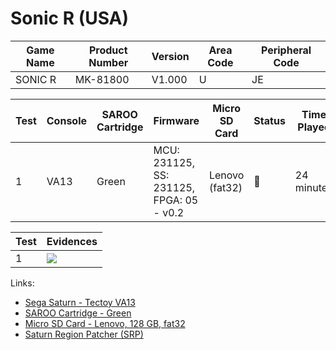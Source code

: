 # Sonic R (USA)

| Game Name | Product Number | Version | Area Code | Peripheral Code |
| --------- | -------------- | ------- | --------- | --------------- |
| SONIC R   | MK-81800       | V1.000  | U         | JE              |

| Test | Console | SAROO Cartridge | Firmware                                 | Micro SD Card  | Status | Time Played |
| ---- | ------- | --------------- | ---------------------------------------- | -------------- | ------ | ----------- |
| 1    | VA13    | Green           | MCU: 231125, SS: 231125, FPGA: 05 - v0.2 | Lenovo (fat32) | :100:  | 24 minutes  |

| Test | Evidences                                                                                        |
| ---- | ------------------------------------------------------------------------------------------------ |
| 1    | [![](https://img.youtube.com/vi/XEnqwnCg3JU/0.jpg)](https://www.youtube.com/watch?v=XEnqwnCg3JU) |

Links:

- [Sega Saturn - Tectoy VA13](../../../../Info/Consoles/VA13/README.md)
- [SAROO Cartridge - Green](../../../../Info/Cartridges/RetroGameParadiseStore/1.32F/README.md)
- [Micro SD Card - Lenovo, 128 GB, fat32](../../../../Info/SdCards/Lenovo/128GB/fat32/README.md)
- [Saturn Region Patcher (SRP)](https://segaxtreme.net/resources/saturn-region-patcher.81/download)
